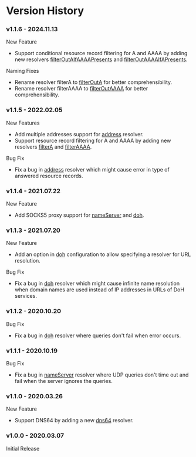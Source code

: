 # Version History

### v1.1.6 - 2024.11.13

New Feature

* Support conditional resource record filtering for A and AAAA by adding new
  resolvers [filterOutAIfAAAAPresents](resolvers/filter_out_a_if_aaaa_presents.md)
  and [filterOutAAAAIfAPresents](resolvers/filter_out_aaaa_if_a_presents.md).

Naming Fixes

* Rename resolver filterA to [filterOutA](resolvers/filter_out_a.md) for better comprehensibility.
* Rename resolver filterAAAA to [filterOutAAAA](resolvers/filter_out_aaaa.md) for better comprehensibility.

### v1.1.5 - 2022.02.05

New Features

* Add multiple addresses support for [address](resolvers/address.md) resolver.
* Support resource record filtering for A and AAAA by adding new resolvers [filterA](resolvers/filter_out_a.md)
  and [filterAAAA](resolvers/filter_out_aaaa.md).

Bug Fix

* Fix a bug in [address](resolvers/address.md) resolver which might cause error in type of answered resource records.

### v1.1.4 - 2021.07.22

New Feature

* Add SOCKS5 proxy support for [nameServer](resolvers/name_server.md) and [doh](resolvers/doh.md).

### v1.1.3 - 2021.07.20

New Feature

* Add an option in [doh](resolvers/doh.md) configuration to allow specifying a resolver for URL resolution.

Bug Fix

* Fix a bug in [doh](resolvers/doh.md) resolver which might cause infinite name resolution when domain names are used
  instead of IP addresses in URLs of DoH services.

### v1.1.2 - 2020.10.20

Bug Fix

* Fix a bug in [doh](resolvers/doh.md) resolver where queries don't fail when error occurs.

### v1.1.1 - 2020.10.19

Bug Fix

* Fix a bug in [nameServer](resolvers/name_server.md) resolver where UDP queries don't time out and fail when the server
  ignores the queries.

### v1.1.0 - 2020.03.26

New Feature

* Support DNS64 by adding a new [dns64](resolvers/dns64.md) resolver.

### v1.0.0 - 2020.03.07

Initial Release
